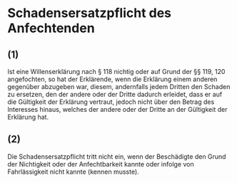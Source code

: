 # Schadensersatzpflicht des Anfechtenden



## (1)

 Ist eine Willenserklärung nach § 118 nichtig oder auf Grund der §§ 119, 120 angefochten, so hat der Erklärende, wenn die Erklärung einem anderen gegenüber abzugeben war, diesem, andernfalls jedem Dritten den Schaden zu ersetzen, den der andere oder der Dritte dadurch erleidet, dass er auf die Gültigkeit der Erklärung vertraut, jedoch nicht über den Betrag des Interesses hinaus, welches der andere oder der Dritte an der Gültigkeit der Erklärung hat.

## (2)

 Die Schadensersatzpflicht tritt nicht ein, wenn der Beschädigte den Grund der Nichtigkeit oder der Anfechtbarkeit kannte oder infolge von Fahrlässigkeit nicht kannte (kennen musste). 

